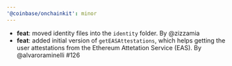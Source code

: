 ```yaml
---
'@coinbase/onchainkit': minor
---
```


- **feat**: moved identity files into the `identity` folder. By @zizzamia
- **feat**: added initial version of `getEASAttestations`, which helps getting the user attestations from the Ethereum Attetation Service (EAS). By @alvaroraminelli #126
